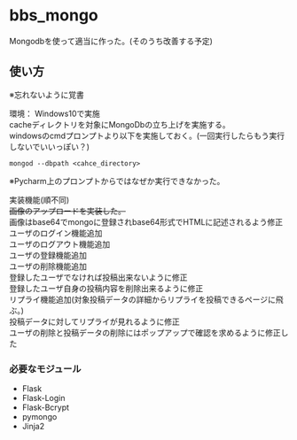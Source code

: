 # bbs_mongo
Mongodbを使って適当に作った。(そのうち改善する予定)

## 使い方
※忘れないように覚書

環境： Windows10で実施  
cacheディレクトリを対象にMongoDbの立ち上げを実施する。  
windowsのcmdプロンプトより以下を実施しておく。(一回実行したらもう実行しないでいいっぽい？)
```
mongod --dbpath <cahce_directory>
```
※Pycharm上のプロンプトからではなぜか実行できなかった。

実装機能(順不同)  
~~画像のアップロードを実装した。~~  
画像はbase64でmongoに登録されbase64形式でHTMLに記述されるよう修正  
ユーザのログイン機能追加  
ユーザのログアウト機能追加  
ユーザの登録機能追加  
ユーザの削除機能追加  
登録したユーザでなければ投稿出来ないように修正  
登録したユーザ自身の投稿内容を削除出来るように修正  
リプライ機能追加(対象投稿データの詳細からリプライを投稿できるページに飛ぶ。)  
投稿データに対してリプライが見れるように修正  
ユーザの削除と投稿データの削除にはポップアップで確認を求めるように修正した  


### 必要なモジュール
* Flask
* Flask-Login
* Flask-Bcrypt
* pymongo
* Jinja2

